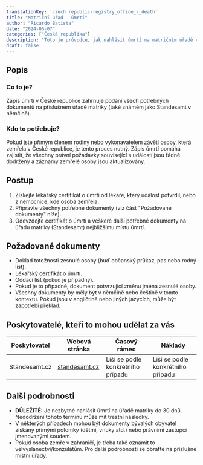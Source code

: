 ```yaml
---
translationKey: 'czech republic-registry_office_-_death'
title: "Matriční úřad - úmrtí"
author: "Ricardo Batista"
date: "2024-06-07"
categories: ["Česká republika"]
description: "Toto je průvodce, jak nahlásit úmrtí na matričním úřadě v České republice - od přípravy dokumentů po samotný proces procedury."
draft: false
---
```


## Popis
### Co to je?
Zápis úmrtí v České republice zahrnuje podání všech potřebných dokumentů na příslušném úřadě matriky (také známém jako Standesamt v němčině).

### Kdo to potřebuje?
Pokud jste přímým členem rodiny nebo vykonavatelem závěti osoby, která zemřela v České republice, je tento proces nutný. Zápis úmrtí pomáhá zajistit, že všechny právní požadavky související s událostí jsou řádně dodrženy a záznamy zemřelé osoby jsou aktualizovány.

## Postup
1. Získejte lékařský certifikát o úmrtí od lékaře, který událost potvrdil, nebo z nemocnice, kde osoba zemřela.
2. Připravte všechny potřebné dokumenty (viz část "Požadované dokumenty" níže).
3. Odevzdejte certifikát o úmrtí a veškeré další potřebné dokumenty na úřadu matriky (Standesamt) nejbližšímu místu úmrtí.

## Požadované dokumenty
- Doklad totožnosti zesnulé osoby (buď občanský průkaz, pas nebo rodný list).
- Lékařský certifikát o úmrtí.
- Oddací list (pokud je případný).
- Pokud je to případné, dokument potvrzující změnu jména zesnulé osoby.
- Všechny dokumenty by měly být v němčině nebo češtině v tomto kontextu. Pokud jsou v angličtině nebo jiných jazycích, může být zapotřebí překlad.

## Poskytovatelé, kteří to mohou udělat za vás

| Poskytovatel  | Webová stránka     | Časový rámec | Náklady |
|----------------|---------------------|----------|------|
| Standesamt.cz  | [standesamt.cz](http://www.standesamt.cz/) | Liší se podle konkrétního případu| Liší se podle konkrétního případu |

## Další podrobnosti
- **DŮLEŽITÉ:** Je nezbytné nahlásit úmrtí na úřadě matriky do 30 dnů. Nedodržení tohoto termínu může mít trestní následky.
- V některých případech mohou být dokumenty bývalých obyvatel získány přímými potomky (dětmi, vnuky atd.) nebo právními zástupci jmenovanými soudem.
- Pokud osoba zemře v zahraničí, je třeba také oznámit to velvyslanectví/konzulátům. Pro další podrobnosti se obraťte na příslušné místní úřady.